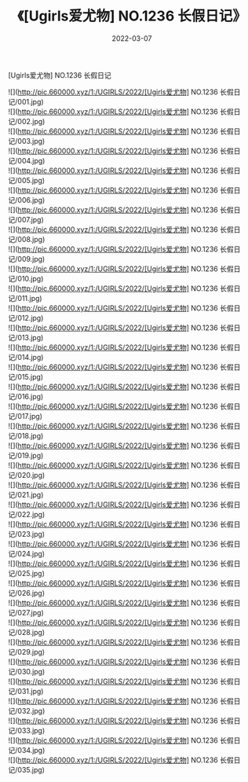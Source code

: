 ﻿---
layout: post
title:  《[Ugirls爱尤物] NO.1236 长假日记》
date:   2022-03-07
img: http://pic.660000.xyz/1:/UGIRLS/2022/[Ugirls爱尤物] NO.1236 长假日记/000.jpg
categories: [美女, 清纯, 唯美]
---

[Ugirls爱尤物] NO.1236 长假日记

 ![](http://pic.660000.xyz/1:/UGIRLS/2022/[Ugirls爱尤物] NO.1236 长假日记/001.jpg) <br>![](http://pic.660000.xyz/1:/UGIRLS/2022/[Ugirls爱尤物] NO.1236 长假日记/002.jpg) <br>![](http://pic.660000.xyz/1:/UGIRLS/2022/[Ugirls爱尤物] NO.1236 长假日记/003.jpg) <br>![](http://pic.660000.xyz/1:/UGIRLS/2022/[Ugirls爱尤物] NO.1236 长假日记/004.jpg) <br>![](http://pic.660000.xyz/1:/UGIRLS/2022/[Ugirls爱尤物] NO.1236 长假日记/005.jpg) <br>![](http://pic.660000.xyz/1:/UGIRLS/2022/[Ugirls爱尤物] NO.1236 长假日记/006.jpg) <br>![](http://pic.660000.xyz/1:/UGIRLS/2022/[Ugirls爱尤物] NO.1236 长假日记/007.jpg) <br>![](http://pic.660000.xyz/1:/UGIRLS/2022/[Ugirls爱尤物] NO.1236 长假日记/008.jpg) <br>![](http://pic.660000.xyz/1:/UGIRLS/2022/[Ugirls爱尤物] NO.1236 长假日记/009.jpg) <br>![](http://pic.660000.xyz/1:/UGIRLS/2022/[Ugirls爱尤物] NO.1236 长假日记/010.jpg) <br>![](http://pic.660000.xyz/1:/UGIRLS/2022/[Ugirls爱尤物] NO.1236 长假日记/011.jpg) <br>![](http://pic.660000.xyz/1:/UGIRLS/2022/[Ugirls爱尤物] NO.1236 长假日记/012.jpg) <br>![](http://pic.660000.xyz/1:/UGIRLS/2022/[Ugirls爱尤物] NO.1236 长假日记/013.jpg) <br>![](http://pic.660000.xyz/1:/UGIRLS/2022/[Ugirls爱尤物] NO.1236 长假日记/014.jpg) <br>![](http://pic.660000.xyz/1:/UGIRLS/2022/[Ugirls爱尤物] NO.1236 长假日记/015.jpg) <br>![](http://pic.660000.xyz/1:/UGIRLS/2022/[Ugirls爱尤物] NO.1236 长假日记/016.jpg) <br>![](http://pic.660000.xyz/1:/UGIRLS/2022/[Ugirls爱尤物] NO.1236 长假日记/017.jpg) <br>![](http://pic.660000.xyz/1:/UGIRLS/2022/[Ugirls爱尤物] NO.1236 长假日记/018.jpg) <br>![](http://pic.660000.xyz/1:/UGIRLS/2022/[Ugirls爱尤物] NO.1236 长假日记/019.jpg) <br>![](http://pic.660000.xyz/1:/UGIRLS/2022/[Ugirls爱尤物] NO.1236 长假日记/020.jpg) <br>![](http://pic.660000.xyz/1:/UGIRLS/2022/[Ugirls爱尤物] NO.1236 长假日记/021.jpg) <br>![](http://pic.660000.xyz/1:/UGIRLS/2022/[Ugirls爱尤物] NO.1236 长假日记/022.jpg) <br>![](http://pic.660000.xyz/1:/UGIRLS/2022/[Ugirls爱尤物] NO.1236 长假日记/023.jpg) <br>![](http://pic.660000.xyz/1:/UGIRLS/2022/[Ugirls爱尤物] NO.1236 长假日记/024.jpg) <br>![](http://pic.660000.xyz/1:/UGIRLS/2022/[Ugirls爱尤物] NO.1236 长假日记/025.jpg) <br>![](http://pic.660000.xyz/1:/UGIRLS/2022/[Ugirls爱尤物] NO.1236 长假日记/026.jpg) <br>![](http://pic.660000.xyz/1:/UGIRLS/2022/[Ugirls爱尤物] NO.1236 长假日记/027.jpg) <br>![](http://pic.660000.xyz/1:/UGIRLS/2022/[Ugirls爱尤物] NO.1236 长假日记/028.jpg) <br>![](http://pic.660000.xyz/1:/UGIRLS/2022/[Ugirls爱尤物] NO.1236 长假日记/029.jpg) <br>![](http://pic.660000.xyz/1:/UGIRLS/2022/[Ugirls爱尤物] NO.1236 长假日记/030.jpg) <br>![](http://pic.660000.xyz/1:/UGIRLS/2022/[Ugirls爱尤物] NO.1236 长假日记/031.jpg) <br>![](http://pic.660000.xyz/1:/UGIRLS/2022/[Ugirls爱尤物] NO.1236 长假日记/032.jpg) <br>![](http://pic.660000.xyz/1:/UGIRLS/2022/[Ugirls爱尤物] NO.1236 长假日记/033.jpg) <br>![](http://pic.660000.xyz/1:/UGIRLS/2022/[Ugirls爱尤物] NO.1236 长假日记/034.jpg) <br>![](http://pic.660000.xyz/1:/UGIRLS/2022/[Ugirls爱尤物] NO.1236 长假日记/035.jpg) <br>